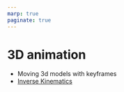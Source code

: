 ```yaml
---
marp: true
paginate: true
---
```

<!-- headingDivider: 3 -->
<!-- class: default -->

# 3D animation


* Moving 3d models with keyframes
* [Inverse Kinematics](https://docs.unity3d.com/Manual/InverseKinematics.html)